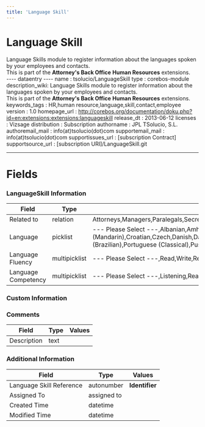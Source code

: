 ```yaml
---
title: 'Language Skill'
---
```


Language Skill
==============

Language Skills module to register information about the languages
spoken by your employees and contacts.  
This is part of the **Attorney's Back Office** **Human Resources**
extensions.  
---- dataentry ---- name : tsolucio/LanguageSkill type : corebos-module
description\_wiki: Language Skills module to register information about
the languages spoken by your employees and contacts.  
This is part of the **Attorney's Back Office** **Human Resources**
extensions. keywords\_tags : HR,human
resource,language,skill,contact,employee version : 1.0 homepage\_url :
<http://corebos.org/documentation/doku.php?id=en:extensions:extensions:languageskill>
release\_dt : 2013-06-12 licenses : Vizsage distribution : Subscription
authorname : JPL TSolucio, S.L. authoremail\_mail :
info(at)tsolucio(dot)com supportemail\_mail : info(at)tsolucio(dot)com
supportissues\_url : \[subscription Contract\] supportsource\_url :
\[subscription URI\]/LanguageSkill.git

------------------------------------------------------------------------

  

Fields
======

### LanguageSkill Information

<table>
<thead>
<tr class="header">
<th>Field</th>
<th>Type</th>
<th>Values</th>
</tr>
</thead>
<tbody>
<tr class="odd">
<td>Related to</td>
<td>relation</td>
<td>Attorneys,Managers,Paralegals,Secretaries,SupportPersonnel,Procurador</td>
</tr>
<tr class="even">
<td>Language</td>
<td>picklist</td>
<td>--- Please Select ---,Albanian,Amharic,Arabic,Armenian,Azerbaijani,Belorussian,Bengali,Bulgarian,Chinese (Cantonese),Chinese (Mandarin),Croatian,Czech,Danish,Dari,Dutch,English,Estonian,Finnish,French,Georgian,German,Greek,Hebrew,Hindi,Hungarian,Indonesian,Italian,Japanese,Kazakh,Khmer,Kirgiz,Korean,Kurdish,Laotian,Latvian,Lithuanian,Macedonian,Malay,Moldovan,Mongolian,Norwegian,Persian,Polish,Portuguese (Brazilian),Portuguese (Classical),Pushtu,Romanian,Russian,Serbian,Spanish,Swedish,Tagalog,Tajik,Tamil,Thai,Turkish,Ukrainian,Urdu,Uzbek,Vietnamese</td>
</tr>
<tr class="odd">
<td>Language Fluency</td>
<td>multipicklist</td>
<td>--- Please Select ---,Read,Write,Read+Write,Comprehend,Speak,Proficient</td>
</tr>
<tr class="even">
<td>Language Competency</td>
<td>multipicklist</td>
<td>--- Please Select ---,Listening,Reading,Writing,Speaking</td>
</tr>
</tbody>
</table>

### Custom Information

### Comments

<table>
<thead>
<tr class="header">
<th>Field</th>
<th>Type</th>
<th>Values</th>
</tr>
</thead>
<tbody>
<tr class="odd">
<td>Description</td>
<td>text</td>
<td></td>
</tr>
</tbody>
</table>

### Additional Information

<table>
<thead>
<tr class="header">
<th>Field</th>
<th>Type</th>
<th>Values</th>
</tr>
</thead>
<tbody>
<tr class="odd">
<td>Language Skill Reference</td>
<td>autonumber</td>
<td><strong>Identifier</strong></td>
</tr>
<tr class="even">
<td>Assigned To</td>
<td>assigned to</td>
<td></td>
</tr>
<tr class="odd">
<td>Created Time</td>
<td>datetime</td>
<td></td>
</tr>
<tr class="even">
<td>Modified Time</td>
<td>datetime</td>
<td></td>
</tr>
</tbody>
</table>
